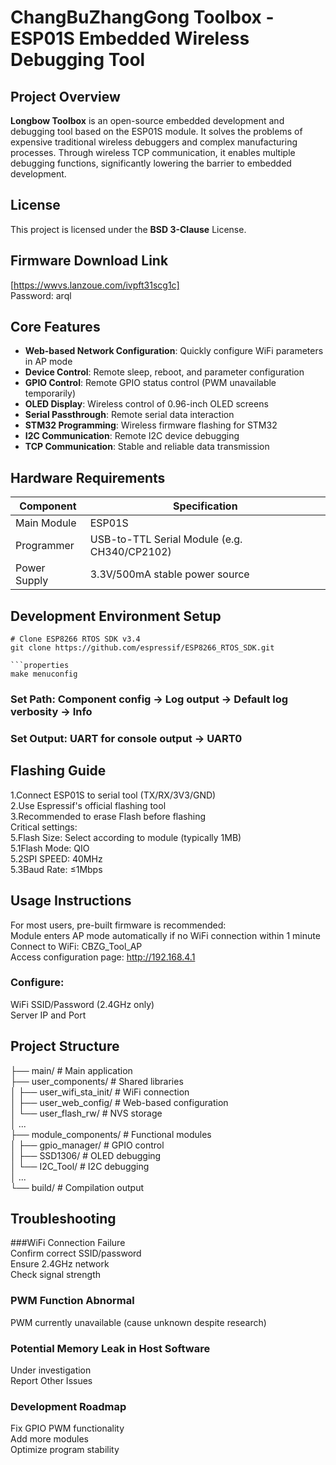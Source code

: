 # ChangBuZhangGong Toolbox - ESP01S Embedded Wireless Debugging Tool  

## Project Overview  
**Longbow Toolbox** is an open-source embedded development and debugging tool based on the ESP01S module. It solves the problems of expensive traditional wireless debuggers and complex manufacturing processes. Through wireless TCP communication, it enables multiple debugging functions, significantly lowering the barrier to embedded development.  

## License  
This project is licensed under the **BSD 3-Clause** License.  

## Firmware Download Link  
[https://wwvs.lanzoue.com/ivpft31scg1c]  
Password: arql  

## Core Features  
- **Web-based Network Configuration**: Quickly configure WiFi parameters in AP mode  
- **Device Control**: Remote sleep, reboot, and parameter configuration  
- **GPIO Control**: Remote GPIO status control (PWM unavailable temporarily)  
- **OLED Display**: Wireless control of 0.96-inch OLED screens  
- **Serial Passthrough**: Remote serial data interaction  
- **STM32 Programming**: Wireless firmware flashing for STM32  
- **I2C Communication**: Remote I2C device debugging  
- **TCP Communication**: Stable and reliable data transmission  

## Hardware Requirements  
| Component | Specification |  
|-----------|---------------|  
| Main Module | ESP01S |  
| Programmer | USB-to-TTL Serial Module (e.g. CH340/CP2102) |  
| Power Supply | 3.3V/500mA stable power source |  

## Development Environment Setup  
```properties  
# Clone ESP8266 RTOS SDK v3.4  
git clone https://github.com/espressif/ESP8266_RTOS_SDK.git  

```properties
make menuconfig
```

### Set Path: Component config → Log output → Default log verbosity → Info
### Set Output: UART for console output → UART0

## Flashing Guide
1.Connect ESP01S to serial tool (TX/RX/3V3/GND)  
2.Use Espressif's official flashing tool  
3.Recommended to erase Flash before flashing  
Critical settings:  
5.Flash Size: Select according to module (typically 1MB)  
5.1Flash Mode: QIO  
5.2SPI SPEED: 40MHz  
5.3Baud Rate: ≤1Mbps  

## Usage Instructions
For most users, pre-built firmware is recommended:  
Module enters AP mode automatically if no WiFi connection within 1 minute  
Connect to WiFi: CBZG_Tool_AP  
Access configuration page: http://192.168.4.1  
### Configure:  
WiFi SSID/Password (2.4GHz only)  
Server IP and Port  

## Project Structure  
├── main/ # Main application  
├── user_components/ # Shared libraries  
│ ├── user_wifi_sta_init/ # WiFi connection  
│ ├── user_web_config/ # Web-based configuration  
│ └── user_flash_rw/ # NVS storage  
│ ...  
├── module_components/ # Functional modules  
│ ├── gpio_manager/ # GPIO control  
│ ├── SSD1306/ # OLED debugging  
│ └── I2C_Tool/ # I2C debugging  
│ ...  
└── build/ # Compilation output  

## Troubleshooting
###WiFi Connection Failure  
Confirm correct SSID/password  
Ensure 2.4GHz network  
Check signal strength  

### PWM Function Abnormal
PWM currently unavailable (cause unknown despite research)  

### Potential Memory Leak in Host Software
Under investigation  
Report Other Issues  

### Development Roadmap
Fix GPIO PWM functionality  
Add more modules  
Optimize program stability  
